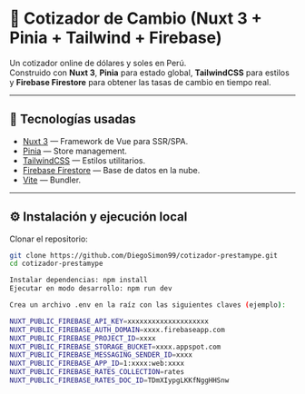 # 💱 Cotizador de Cambio (Nuxt 3 + Pinia + Tailwind + Firebase)

Un cotizador online de dólares y soles en Perú.  
Construido con **Nuxt 3**, **Pinia** para estado global, **TailwindCSS** para estilos y **Firebase Firestore** para obtener las tasas de cambio en tiempo real.

---

## 🚀 Tecnologías usadas
- [Nuxt 3](https://nuxt.com/) — Framework de Vue para SSR/SPA.
- [Pinia](https://pinia.vuejs.org/) — Store management.
- [TailwindCSS](https://tailwindcss.com/) — Estilos utilitarios.
- [Firebase Firestore](https://firebase.google.com/) — Base de datos en la nube.
- [Vite](https://vitejs.dev/) — Bundler.

---

## ⚙️ Instalación y ejecución local

Clonar el repositorio:

```bash
git clone https://github.com/DiegoSimon99/cotizador-prestamype.git
cd cotizador-prestamype

Instalar dependencias: npm install
Ejecutar en modo desarrollo: npm run dev

Crea un archivo .env en la raíz con las siguientes claves (ejemplo):

NUXT_PUBLIC_FIREBASE_API_KEY=xxxxxxxxxxxxxxxxxxxx
NUXT_PUBLIC_FIREBASE_AUTH_DOMAIN=xxxx.firebaseapp.com
NUXT_PUBLIC_FIREBASE_PROJECT_ID=xxxx
NUXT_PUBLIC_FIREBASE_STORAGE_BUCKET=xxxx.appspot.com
NUXT_PUBLIC_FIREBASE_MESSAGING_SENDER_ID=xxxx
NUXT_PUBLIC_FIREBASE_APP_ID=1:xxxx:web:xxxx
NUXT_PUBLIC_FIREBASE_RATES_COLLECTION=rates
NUXT_PUBLIC_FIREBASE_RATES_DOC_ID=TDmXIypgLKKfNggHHSnw
